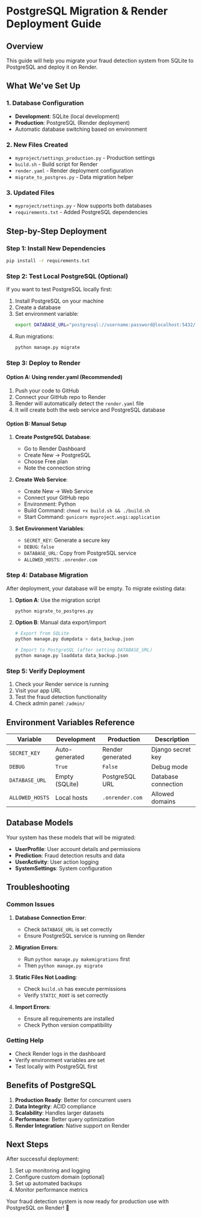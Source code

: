# PostgreSQL Migration & Render Deployment Guide

## Overview
This guide will help you migrate your fraud detection system from SQLite to PostgreSQL and deploy it on Render.

## What We've Set Up

### 1. Database Configuration
- **Development**: SQLite (local development)
- **Production**: PostgreSQL (Render deployment)
- Automatic database switching based on environment

### 2. New Files Created
- `myproject/settings_production.py` - Production settings
- `build.sh` - Build script for Render
- `render.yaml` - Render deployment configuration
- `migrate_to_postgres.py` - Data migration helper

### 3. Updated Files
- `myproject/settings.py` - Now supports both databases
- `requirements.txt` - Added PostgreSQL dependencies

## Step-by-Step Deployment

### Step 1: Install New Dependencies
```bash
pip install -r requirements.txt
```

### Step 2: Test Local PostgreSQL (Optional)
If you want to test PostgreSQL locally first:

1. Install PostgreSQL on your machine
2. Create a database
3. Set environment variable:
   ```bash
   export DATABASE_URL="postgresql://username:password@localhost:5432/dbname"
   ```
4. Run migrations:
   ```bash
   python manage.py migrate
   ```

### Step 3: Deploy to Render

#### Option A: Using render.yaml (Recommended)
1. Push your code to GitHub
2. Connect your GitHub repo to Render
3. Render will automatically detect the `render.yaml` file
4. It will create both the web service and PostgreSQL database

#### Option B: Manual Setup
1. **Create PostgreSQL Database**:
   - Go to Render Dashboard
   - Create New → PostgreSQL
   - Choose Free plan
   - Note the connection string

2. **Create Web Service**:
   - Create New → Web Service
   - Connect your GitHub repo
   - Environment: Python
   - Build Command: `chmod +x build.sh && ./build.sh`
   - Start Command: `gunicorn myproject.wsgi:application`

3. **Set Environment Variables**:
   - `SECRET_KEY`: Generate a secure key
   - `DEBUG`: `false`
   - `DATABASE_URL`: Copy from PostgreSQL service
   - `ALLOWED_HOSTS`: `.onrender.com`

### Step 4: Database Migration
After deployment, your database will be empty. To migrate existing data:

1. **Option A**: Use the migration script
   ```bash
   python migrate_to_postgres.py
   ```

2. **Option B**: Manual data export/import
   ```bash
   # Export from SQLite
   python manage.py dumpdata > data_backup.json
   
   # Import to PostgreSQL (after setting DATABASE_URL)
   python manage.py loaddata data_backup.json
   ```

### Step 5: Verify Deployment
1. Check your Render service is running
2. Visit your app URL
3. Test the fraud detection functionality
4. Check admin panel: `/admin/`

## Environment Variables Reference

| Variable | Development | Production | Description |
|----------|-------------|------------|-------------|
| `SECRET_KEY` | Auto-generated | Render generated | Django secret key |
| `DEBUG` | `True` | `False` | Debug mode |
| `DATABASE_URL` | Empty (SQLite) | PostgreSQL URL | Database connection |
| `ALLOWED_HOSTS` | Local hosts | `.onrender.com` | Allowed domains |

## Database Models
Your system has these models that will be migrated:
- **UserProfile**: User account details and permissions
- **Prediction**: Fraud detection results and data
- **UserActivity**: User action logging
- **SystemSettings**: System configuration

## Troubleshooting

### Common Issues

1. **Database Connection Error**:
   - Check `DATABASE_URL` is set correctly
   - Ensure PostgreSQL service is running on Render

2. **Migration Errors**:
   - Run `python manage.py makemigrations` first
   - Then `python manage.py migrate`

3. **Static Files Not Loading**:
   - Check `build.sh` has execute permissions
   - Verify `STATIC_ROOT` is set correctly

4. **Import Errors**:
   - Ensure all requirements are installed
   - Check Python version compatibility

### Getting Help
- Check Render logs in the dashboard
- Verify environment variables are set
- Test locally with PostgreSQL first

## Benefits of PostgreSQL

1. **Production Ready**: Better for concurrent users
2. **Data Integrity**: ACID compliance
3. **Scalability**: Handles larger datasets
4. **Performance**: Better query optimization
5. **Render Integration**: Native support on Render

## Next Steps
After successful deployment:
1. Set up monitoring and logging
2. Configure custom domain (optional)
3. Set up automated backups
4. Monitor performance metrics

Your fraud detection system is now ready for production use with PostgreSQL on Render! 🚀


